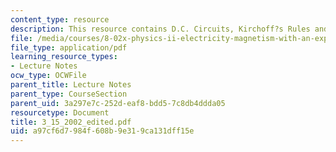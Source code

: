 ```yaml
---
content_type: resource
description: This resource contains D.C. Circuits, Kirchoff?s Rules and R.C. Circuits.
file: /media/courses/8-02x-physics-ii-electricity-magnetism-with-an-experimental-focus-spring-2005/a97cf6d7984f608b9e319ca131dff15e_3_15_2002_edited.pdf
file_type: application/pdf
learning_resource_types:
- Lecture Notes
ocw_type: OCWFile
parent_title: Lecture Notes
parent_type: CourseSection
parent_uid: 3a297e7c-252d-eaf8-bdd5-7c8db4ddda05
resourcetype: Document
title: 3_15_2002_edited.pdf
uid: a97cf6d7-984f-608b-9e31-9ca131dff15e
---
```

